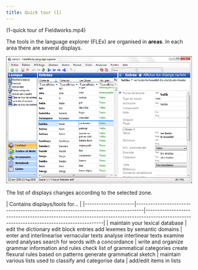 ```yaml
---
title: Quick tour (1)
---
```

(1-quick tour of Fieldworks.mp4)

The tools in the language explorer (FLEx) are organised in **areas**. In each area there are several displays.

![](media/138fb50b105ec890b7aedce40820dacb.png)

The list of displays changes according to the selected zone.

| Contains displays/tools for... |
|---------------------|---------------------------------------------------------------------------------|------------------------------------------------------------------------------------------------------------------------------------------|
| maintain your lexical database | edit the dictionary edit block entries add lexemes by semantic domains
| enter and interlinearise vernacular texts analyse interlinear texts examine word analyses search for words with a concordance
| write and organize grammar information and rules check list of grammatical categories create flexural rules based on patterns generate grammatical sketch
| maintain various lists used to classify and categorise data | add/edit items in lists
